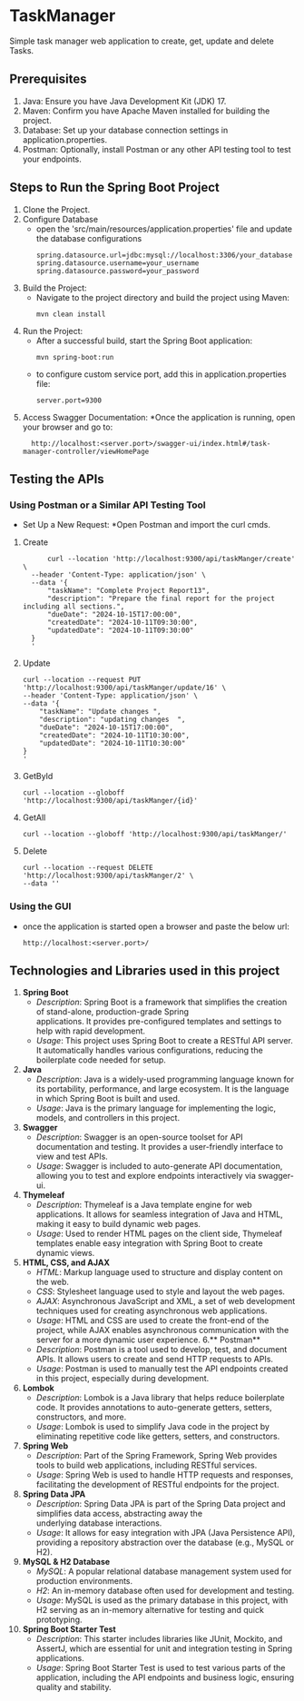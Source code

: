 # TaskManager
Simple task manager web application to create, get, update and delete Tasks.

## Prerequisites
1. Java: Ensure you have Java Development Kit (JDK) 17.
2. Maven: Confirm you have Apache Maven installed for building the project.
3. Database: Set up your database connection settings in application.properties.
4. Postman: Optionally, install Postman or any other API testing tool to test your endpoints.

## Steps to Run the Spring Boot Project
1. Clone the Project.
2. Configure Database
   * open the 'src/main/resources/application.properties' file and update the database configurations
      ```
      spring.datasource.url=jdbc:mysql://localhost:3306/your_database
      spring.datasource.username=your_username
      spring.datasource.password=your_password
      ```
3. Build the Project:
    * Navigate to the project directory and build the project using Maven:
      ```
      mvn clean install
      ```
4. Run the Project:
    * After a successful build, start the Spring Boot application:
      ```
      mvn spring-boot:run
      ```
    * to configure custom service port, add this in application.properties file:
      ```
      server.port=9300
      ```
5. Access Swagger Documentation:
    *Once the application is running, open your browser and go to:
      ```
        http://localhost:<server.port>/swagger-ui/index.html#/task-manager-controller/viewHomePage
      ```


## Testing the APIs
### Using Postman or a Similar API Testing Tool
+ Set Up a New Request:
     *Open Postman and import the curl cmds.

1. Create

    ```
          curl --location 'http://localhost:9300/api/taskManger/create' \
      --header 'Content-Type: application/json' \
      --data '{
          "taskName": "Complete Project Report13",
          "description": "Prepare the final report for the project including all sections.",
          "dueDate": "2024-10-15T17:00:00",
          "createdDate": "2024-10-11T09:30:00",
          "updatedDate": "2024-10-11T09:30:00"
      }
      '
    ```
2. Update
    ```
    curl --location --request PUT 'http://localhost:9300/api/taskManger/update/16' \
    --header 'Content-Type: application/json' \
    --data '{
        "taskName": "Update changes ",
        "description": "updating changes  ",
        "dueDate": "2024-10-15T17:00:00",
        "createdDate": "2024-10-11T10:30:00",
        "updatedDate": "2024-10-11T10:30:00"
    }
    '
    ```
3. GetById
    ```
    curl --location --globoff 'http://localhost:9300/api/taskManger/{id}'
    ```
5. GetAll
    ```
    curl --location --globoff 'http://localhost:9300/api/taskManger/'
    ```
7. Delete
    ```
    curl --location --request DELETE 'http://localhost:9300/api/taskManger/2' \
    --data ''
    ```
### Using the GUI 
* once the application is started open a browser and paste the below url:
    ```
    http://localhost:<server.port>/
    ```
## Technologies and Libraries used in this project
1. **Spring Boot**
    * _Description_: Spring Boot is a framework that simplifies the creation of stand-alone, production-grade Spring       
      applications. It provides pre-configured templates and settings to help with rapid development.
    * _Usage_: This project uses Spring Boot to create a RESTful API server. It automatically handles various configurations, 
      reducing the boilerplate code needed for setup.
2. **Java**
   * _Description_: Java is a widely-used programming language known for its portability, performance, and large ecosystem. 
     It is the language in which Spring Boot is built and used.
   * _Usage_: Java is the primary language for implementing the logic, models, and controllers in this project.
3. **Swagger**
   * _Description_: Swagger is an open-source toolset for API documentation and testing. It provides a user-friendly 
     interface to view and test APIs.
   * _Usage_: Swagger is included to auto-generate API documentation, allowing you to test and explore endpoints 
     interactively via swagger-ui.
4. **Thymeleaf**
    * _Description_: Thymeleaf is a Java template engine for web applications. It allows for seamless integration of Java and 
      HTML, making it easy to build dynamic web pages.
    * _Usage_: Used to render HTML pages on the client side, Thymeleaf templates enable easy integration with Spring Boot to 
      create dynamic views.
5. **HTML, CSS, and AJAX**
    * _HTML_: Markup language used to structure and display content on the web.
    * _CSS_: Stylesheet language used to style and layout the web pages.
    * _AJAX_: Asynchronous JavaScript and XML, a set of web development techniques used for creating asynchronous web 
      applications.
    * _Usage_: HTML and CSS are used to create the front-end of the project, while AJAX enables asynchronous communication 
      with the server for a more dynamic user experience.
6.** Postman**
    * _Description_: Postman is a tool used to develop, test, and document APIs. It allows users to create and send HTTP 
      requests to APIs.
    * _Usage_: Postman is used to manually test the API endpoints created in this project, especially during development.
7. **Lombok**
    * _Description_: Lombok is a Java library that helps reduce boilerplate code. It provides annotations to auto-generate 
      getters, setters, constructors, and more.
    * _Usage_: Lombok is used to simplify Java code in the project by eliminating repetitive code like getters, setters, and 
      constructors.
8. **Spring Web**
    * _Description_: Part of the Spring Framework, Spring Web provides tools to build web applications, including RESTful 
      services.
    * _Usage_: Spring Web is used to handle HTTP requests and responses, facilitating the development of RESTful endpoints for the project.
9. **Spring Data JPA**
    * _Description_: Spring Data JPA is part of the Spring Data project and simplifies data access, abstracting away the     
      underlying database interactions.
    * _Usage_: It allows for easy integration with JPA (Java Persistence API), providing a repository abstraction over the 
      database (e.g., MySQL or H2).
10. **MySQL & H2 Database**
    * _MySQL_: A popular relational database management system used for production environments.
    * _H2_: An in-memory database often used for development and testing.
    * _Usage_: MySQL is used as the primary database in this project, with H2 serving as an in-memory alternative for testing 
      and quick prototyping.
11. **Spring Boot Starter Test**
    * _Description_: This starter includes libraries like JUnit, Mockito, and AssertJ, which are essential for unit and 
      integration testing in Spring applications.
    * _Usage_: Spring Boot Starter Test is used to test various parts of the application, including the API endpoints and 
      business logic, ensuring quality and stability.



  
  
    
      

  
